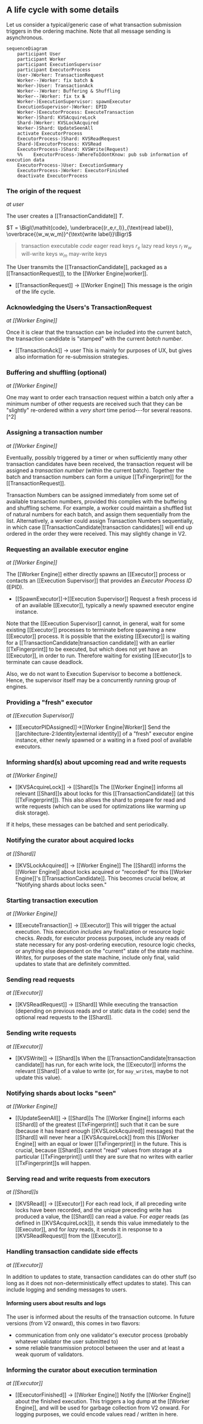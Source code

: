 ## A life cycle with some details
Let us consider a typical/generic case
of what transaction submission triggers in the ordering machine.
Note that all message sending is asynchronous.

<!-- TODO: removed `ExecutorProcess--)ExecutorProcess: .` just before
     `activate ExecutorProcess`. I'm not sure what it represented. -->
```mermaid
sequenceDiagram
    participant User
    participant Worker
    participant ExecutionSupervisor
    participant ExecutorProcess
    User-)Worker: TransactionRequest
    Worker--)Worker: fix batch №
    Worker-)User: TransactionAck
    Worker--)Worker: Buffering & Shuffling
    Worker--)Worker: fix tx №
    Worker-)ExecutionSupervisor: spawnExecutor
    ExecutionSupervisor-)Worker: EPID
    Worker-)ExecutorProcess: ExecuteTransaction
    Worker-)Shard: KVSAcquireLock
    Shard-)Worker: KVSLockAcquired
    Worker-)Shard: UpdateSeenAll
    activate ExecutorProcess
    ExecutorProcess-)Shard: KVSReadRequest
    Shard-)ExecutorProcess: KVSRead
    ExecutorProcess-)Shard: KVSWrite(Request)
    %%    ExecutorProcess-)WhereToIdontKnow: pub sub information of execution data
    ExecutorProcess-)User: ExecutionSummary
    ExecutorProcess-)Worker: ExecutorFinished
    deactivate ExecutorProcess
```



### The origin of the request

_at user_

The user creates a [[TransactionCandidate]] $T$.

$T = \Bigl(\mathit{code},
    \underbrace{(r_e,r_l)}_{\text{read label}},
    \overbrace{(w_w,w_m)}^{\text{write label}}\Bigr)$

> transaction executable $\mathit{code}$
> eager read keys $r_e$
> lazy read keys $r_l$
> $w_w$ will-write keys
> $w_m$ may-write keys


The User transmits the [[TransactionCandidate]],
packaged as a [[TransactionRequest]],
to the [[Worker Engine|worker]].

- [[TransactionRequest]] → [[Worker Engine]]
  This message is the origin of the life cycle.

<!-- this is Isaac's original post
https://github.com/anoma/specs/issues/430#issuecomment-1935077194:

Each validator should have 1 executor, so yes, each validator should replicate these side effects.

Example:
- suppose the User wants to know if  / when whatever was supposed to happen as a result of their TransactionCandidate actually happened.
  - obviously they can't rely on a message from any single Validator, since (after V1) no one validator is necessarily trustworthy. They therefore have to receive messages from at least a (weak) quorum of validators.
  - They could include in their TransactionCandidate a side effect of the form: send a message to USER containing DETAILS ABOUT WHATEVER JUST HAPPENED.
    - when the User receives (identical) messages from a (weak) quorum of validator's executors, it knows that the messages' description of whatever just happened accurately reflects something that happened in the replicated state machine.

 In fact, this is exactly how any (trustworthy) read of the state machine's state should be done. This includes "checkpoint" reads where the details to be sent in the message is some kind of commitment (e.g. a Merkle Root) of the whole state of the state machine.
-->

### Acknowledging the Users's TransactionRequest

_at [[Worker Engine]]_

Once it is clear that the transaction can be included into the current
 batch, the transaction candidate is "stamped" with the current
 _batch number_.


- [[TransactionAck]] → user
  This is mainly for purposes of UX,
  but gives also information for re-submission strategies.


### Buffering and shuffling (optional)

_at [[Worker Engine]]_

One may want to order each transaction request within a batch only
 after a minimum number of other requests are received such that they
 can be "slightly" re-ordered within a _very short_ time
 period---for several reasons.[^2]
<!-- TODO: add footnote / explain exactly the issues this avoids -->

### Assigning a transaction number

_at [[Worker Engine]]_

Eventually, possibly triggered by a timer or when sufficiently many
 other transaction candidates have been received, the transaction
 request will be assigned a _transaction number_
 (within the current batch).
Together the batch and transaction numbers can form a unique
 [[TxFingerprint]] for the [[TransactionRequest]].

Transaction Numbers can be assigned immediately from some set of
 available transaction numbers, provided this complies with the
 buffering and shuffling scheme.
For example, a worker could maintain a shuffled list of natural
 numbers for each batch, and assign them sequentially from the list.
Alternatively, a worker could assign Transaction Numbers sequentially,
in which case
[[TransactionCandidate|transaction candidates]] will end up ordered in the
 order they were received.
This may slightly change in V2.

### Requesting an available executor engine

_at [[Worker Engine]]_

The [[Worker Engine]] either directly spawns an [[Executor]] process
 or contacts an [[Execution Supervisor]] that provides an
 _Executor Process ID_ (EPID).

- [[SpawnExecutor]]→[[Execution Supervisor]]
  Request a fresh process id of an available [[Executor]],
  typically a newly spawned executor engine instance.

Note that the [[Execution Supervisor]] cannot, in general,
wait for some existing [[Executor]] processes to terminate
before spawning a new [[Executor]] process.
It is possible that the existing [[Executor]] is waiting for
a [[TransactionCandidate|transaction candidate]] with
an earlier [[TxFingerprint]] to be executed,
but which does not yet have an [[Executor]], in order to run.
Therefore waiting for existing [[Executor]]s to terminate can cause deadlock.

Also, we do not want to Execution Supervisor to become a bottleneck.
Hence, the supervisor itself may be a concurrently running group of engines.

### Providing a "fresh" executor

_at [[Execution Supervisor]]_

- [[ExecutorPIDAssigned]]→[[Worker Engine|Worker]]
  Send the [[architecture-2:Identity|external identity]] of a "fresh" executor engine instance,
  either newly spawned or a waiting in a fixed pool of available executors.

<!-- TODO add one supervisor for each executor -->

### Informing shard(s) about upcoming read and write requests

_at [[Worker Engine]]_

- [[KVSAcquireLock]] → [[Shard]]s
  The [[Worker Engine]] informs all relevant [[Shard]]s about locks
   for this [[TransactionCandidate]] (at this [[TxFingerprint]]).
  This also  allows the shard to prepare for read and write requests
   (which can be used for optimizations like warming up disk storage).

If it helps, these messages can be batched and sent periodically.

### Notifying the curator about acquired locks

_at [[Shard]]_

- [[KVSLockAcquired]] → [[Worker Engine]]
  The [[Shard]] informs the [[Worker Engine]] about locks acquired
  or "recorded" for this [[Worker Engine]]'s [[TransactionCandidate]].
  This becomes crucial below, at "Notifying shards about locks seen."


### Starting transaction execution

_at [[Worker Engine]]_

- [[ExecuteTransaction]] → [[Executor]]
  This will trigger the actual execution.
  This execution _includes_ any finalization or resource logic checks.
   _Reads_, for executor process purposes, include any reads of state
   necessary for any post-ordering execution, resource logic checks,
   or anything else dependent on the "current" state of the state
   machine.
  _Writes_, for purposes of the state machine, include only final,
   valid updates to state that are definitely committed.

### Sending read requests

_at [[Executor]]_

- [[KVSReadRequest]] → [[Shard]]
  While executing the transaction
  (depending on previous reads and or static data in the code)
  send the optional read requests to the [[Shard]].

### Sending write requests

_at [[Executor]]_

- [[KVSWrite]]<!--TODO this should be a Request!--> → [[Shard]]s
  When the [[TransactionCandidate|transaction candidate]] has run,
  for each write lock, the
  [[Executor]] informs the relevant [[Shard]] of a value to write
  (or, for `may_write`s, maybe to not update this value).


### Notifying shards about locks "seen"

_at [[Worker Engine]]_

- [[UpdateSeenAll]] → [[Shard]]s
  The [[Worker Engine]] informs each [[Shard]] of the greatest
   [[TxFingerprint]] such that it can be sure
   (because it has heard enough [[KVSLockAcquired]] messages)
   that the [[Shard]] will never hear a
   [[KVSAcquireLock]] from this [[Worker Engine]] with an equal or
   lower [[TxFingerprint]] in the future.
  This is crucial, because [[Shard]]s cannot "read" values from
   storage at a particular [[TxFingerprint]] until they are sure that
   no writes with earlier [[TxFingerprint]]s will happen.


### Serving read and write requests from executors

_at [[Shard]]s_

- [[KVSRead]] → [[Executor]]
  For each read lock, if all preceding write locks have been
   recorded, and the unique preceding write has produced a value, the
   [[Shard]] can read a value.
  For _eager_ reads (as defined in [[KVSAcquireLock]]), it sends this
   value immediately to the [[Executor]], and for _lazy_ reads, it
   sends it in response to a [[KVSReadRequest]] from the [[Executor]].

### Handling transaction candidate side effects

_at [[Executor]]_

In addition to updates to state,
transaction candidates can do other stuff
(so long as it does not non-deterministically effect updates to state).
This can include logging and sending messages to users.

#### Informing users about results and logs

The user is informed about the results of the transaction outcome.
In future versions (from V2 onward), this comes in two flavors:
- communication from only one validator's executor process
  (probably whatever validator the user submitted to)
- some reliable transmission protocol between
  the user and at least a weak quorum of validators.

<!-- the following argument is due to isaac

#### Signing state update commitment

If a "block" is completed, a commitment to state updates,
e.g., a hash of the state deltas +++

-->


### Informing the curator about execution termination

_at [[Executor]]_

- [[ExecutorFinished]] → [[Worker Engine]]
  Notify the [[Worker Engine]] about the finished execution.
  This triggers a log dump at the [[Worker Engine]],
   and will be used for garbage collection from V2 onward.
  For logging purposes, we could encode values read / written in here.
